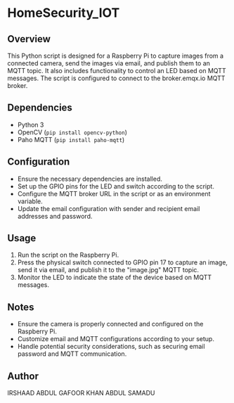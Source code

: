 # HomeSecurity_IOT

## Overview
This Python script is designed for a Raspberry Pi to capture images from a connected camera, send the images via email, and publish them to an MQTT topic. It also includes functionality to control an LED based on MQTT messages. The script is configured to connect to the broker.emqx.io MQTT broker.

## Dependencies
- Python 3
- OpenCV (`pip install opencv-python`)
- Paho MQTT (`pip install paho-mqtt`)

## Configuration
- Ensure the necessary dependencies are installed.
- Set up the GPIO pins for the LED and switch according to the script.
- Configure the MQTT broker URL in the script or as an environment variable.
- Update the email configuration with sender and recipient email addresses and password.

## Usage
1. Run the script on the Raspberry Pi.
2. Press the physical switch connected to GPIO pin 17 to capture an image, send it via email, and publish it to the "image.jpg" MQTT topic.
3. Monitor the LED to indicate the state of the device based on MQTT messages.

## Notes
- Ensure the camera is properly connected and configured on the Raspberry Pi.
- Customize email and MQTT configurations according to your setup.
- Handle potential security considerations, such as securing email password and MQTT communication.

## Author
IRSHAAD ABDUL GAFOOR KHAN ABDUL SAMADU
